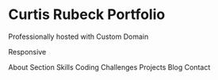 # Curtis Rubeck Portfolio

Professionally hosted with Custom Domain

Responsive

About Section
Skills
Coding Challenges
Projects
Blog
Contact